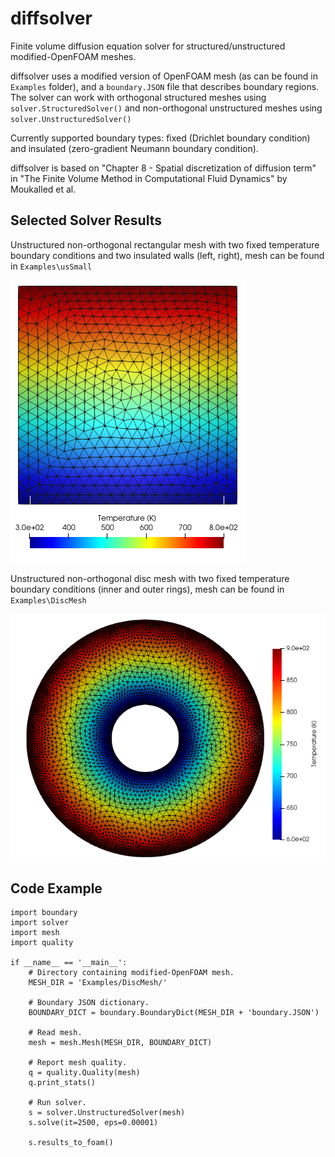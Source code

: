 # diffsolver
Finite volume diffusion equation solver for structured/unstructured modified-OpenFOAM meshes.

diffsolver uses a modified version of OpenFOAM mesh (as can be found in `Examples` folder), and a `boundary.JSON` file that describes boundary regions. The solver can work with orthogonal structured meshes using `solver.StructuredSolver()` and non-orthogonal unstructured meshes using `solver.UnstructuredSolver()`

Currently supported boundary types: fixed (Drichlet boundary condition) and insulated (zero-gradient Neumann boundary condition).

diffsolver is based on "Chapter 8 - Spatial discretization of diffusion term" in "The Finite Volume Method in Computational Fluid Dynamics" by Moukalled et al.

## Selected Solver Results

Unstructured non-orthogonal rectangular mesh with two fixed temperature boundary conditions and two insulated walls (left, right), mesh can be found in `Examples\usSmall`

![Image of rectangular mesh](https://github.com/EigenEmara/diffsolver/blob/master/Examples/recatgular_mesh.png)


Unstructured non-orthogonal disc mesh with two fixed temperature boundary conditions (inner and outer rings), mesh can be found in `Examples\DiscMesh`

![Image of rectangular mesh](https://github.com/EigenEmara/diffsolver/blob/master/Examples/disc_mesh.png)


## Code Example
    import boundary
    import solver
    import mesh
    import quality

    if __name__ == '__main__':
        # Directory containing modified-OpenFOAM mesh.
        MESH_DIR = 'Examples/DiscMesh/'
    
        # Boundary JSON dictionary.
        BOUNDARY_DICT = boundary.BoundaryDict(MESH_DIR + 'boundary.JSON')
    
        # Read mesh.
        mesh = mesh.Mesh(MESH_DIR, BOUNDARY_DICT)
      
        # Report mesh quality.
        q = quality.Quality(mesh)
        q.print_stats()
      
        # Run solver.
        s = solver.UnstructuredSolver(mesh)
        s.solve(it=2500, eps=0.00001)

        s.results_to_foam()

